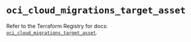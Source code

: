 # `oci_cloud_migrations_target_asset`

Refer to the Terraform Registry for docs: [`oci_cloud_migrations_target_asset`](https://registry.terraform.io/providers/oracle/oci/6.18.0/docs/resources/cloud_migrations_target_asset).
